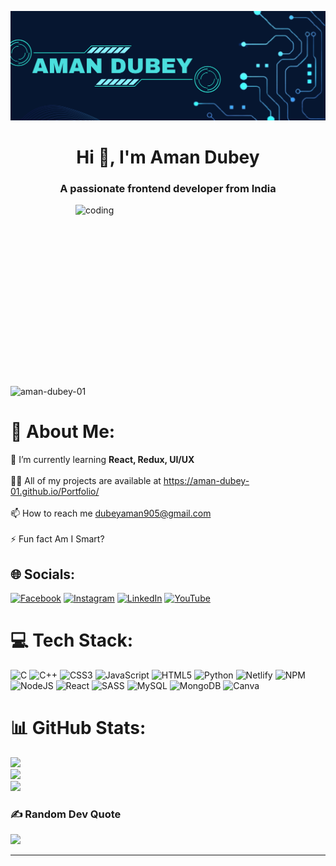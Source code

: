 
![logo](https://github.com/Aman-Dubey-01/Aman-Dubey-01/blob/main/Banner.png)
<h1 align="center">Hi 👋, I'm Aman Dubey</h1>
<h3 align="center">A passionate frontend developer from India</h3>
<img align="right" alt="coding" width="400" height="290" src="https://r7q6w9z6.rocketcdn.me/career/wp-content/uploads/2020/03/full-stack-development.gif">

<p align="left"> <img src="https://komarev.com/ghpvc/?username=aman-dubey-01&label=Profile%20views&color=0e75b6&style=flat" alt="aman-dubey-01" /> </p>

# 💫 About Me:
🌱 I’m currently learning **React, Redux, UI/UX**<br><br>👨‍💻 All of my projects are available at https://aman-dubey-01.github.io/Portfolio/<br><br>📫 How to reach me dubeyaman905@gmail.com<br><br>⚡ Fun fact Am I Smart?


## 🌐 Socials:
[![Facebook](https://img.shields.io/badge/Facebook-%231877F2.svg?logo=Facebook&logoColor=white)](https://facebook.com/WANTEDxAMAN) [![Instagram](https://img.shields.io/badge/Instagram-%23E4405F.svg?logo=Instagram&logoColor=white)](https://instagram.com/_.being_aman._) [![LinkedIn](https://img.shields.io/badge/LinkedIn-%230077B5.svg?logo=linkedin&logoColor=white)](https://linkedin.com/in/in/aman-dubey-53b338205) [![YouTube](https://img.shields.io/badge/YouTube-%23FF0000.svg?logo=YouTube&logoColor=white)](https://youtube.com/@@aman_dubey25) 

# 💻 Tech Stack:
![C](https://img.shields.io/badge/c-%2300599C.svg?style=plastic&logo=c&logoColor=white) ![C++](https://img.shields.io/badge/c++-%2300599C.svg?style=plastic&logo=c%2B%2B&logoColor=white) ![CSS3](https://img.shields.io/badge/css3-%231572B6.svg?style=plastic&logo=css3&logoColor=white) ![JavaScript](https://img.shields.io/badge/javascript-%23323330.svg?style=plastic&logo=javascript&logoColor=%23F7DF1E) ![HTML5](https://img.shields.io/badge/html5-%23E34F26.svg?style=plastic&logo=html5&logoColor=white) ![Python](https://img.shields.io/badge/python-3670A0?style=plastic&logo=python&logoColor=ffdd54) ![Netlify](https://img.shields.io/badge/netlify-%23000000.svg?style=plastic&logo=netlify&logoColor=#00C7B7) ![NPM](https://img.shields.io/badge/NPM-%23000000.svg?style=plastic&logo=npm&logoColor=white) ![NodeJS](https://img.shields.io/badge/node.js-6DA55F?style=plastic&logo=node.js&logoColor=white) ![React](https://img.shields.io/badge/react-%2320232a.svg?style=plastic&logo=react&logoColor=%2361DAFB) ![SASS](https://img.shields.io/badge/SASS-hotpink.svg?style=plastic&logo=SASS&logoColor=white) ![MySQL](https://img.shields.io/badge/mysql-%2300f.svg?style=plastic&logo=mysql&logoColor=white) ![MongoDB](https://img.shields.io/badge/MongoDB-%234ea94b.svg?style=plastic&logo=mongodb&logoColor=white) ![Canva](https://img.shields.io/badge/Canva-%2300C4CC.svg?style=plastic&logo=Canva&logoColor=white)
# 📊 GitHub Stats:
![](https://github-readme-stats.vercel.app/api?username=Aman-Dubey-01&theme=radical&hide_border=false&include_all_commits=true&count_private=false)<br/>
![](https://github-readme-streak-stats.herokuapp.com/?user=Aman-Dubey-01&theme=radical&hide_border=false)<br/>
![](https://github-readme-stats.vercel.app/api/top-langs/?username=Aman-Dubey-01&theme=radical&hide_border=false&include_all_commits=true&count_private=false&layout=compact)

### ✍️ Random Dev Quote
![](https://quotes-github-readme.vercel.app/api?type=horizontal&theme=radical)

---

